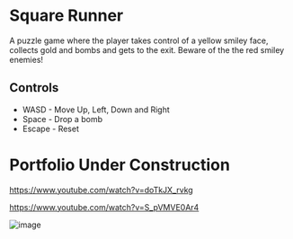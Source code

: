 # Square Runner
A puzzle game where the player takes control of a yellow smiley face, collects gold and bombs and gets to the exit. Beware of the the red smiley enemies!

## Controls
* WASD - Move Up, Left, Down and Right
* Space - Drop a bomb
* Escape - Reset

# Portfolio Under Construction

https://www.youtube.com/watch?v=doTkJX_rvkg

https://www.youtube.com/watch?v=S_pVMVE0Ar4

![image](https://user-images.githubusercontent.com/15108073/234712438-72545775-b5db-478b-aed6-dddc180346c8.png)
